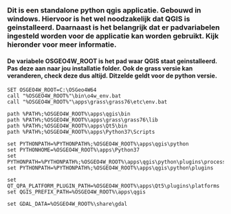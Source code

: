 ### Dit is een standalone python qgis applicatie. Gebouwd in windows. Hiervoor is het wel noodzakelijk dat QGIS is geinstalleerd. Daarnaast is het belangrijk dat er padvariabelen ingesteld worden voor de applicatie kan worden gebruikt. Kijk hieronder voor meer informatie.

#### De variabele OSGEO4W_ROOT is het pad waar QGIS staat geinstalleerd. Pas deze aan naar jou installatie folder. Ook de grass versie kan veranderen, check deze dus altijd. Ditzelde geldt voor de python versie.

    SET OSGEO4W_ROOT=C:\OSGeo4W64
    call "%OSGEO4W_ROOT%"\bin\o4w_env.bat
    call "%OSGEO4W_ROOT%"\apps\grass\grass76\etc\env.bat

    path %PATH%;%OSGEO4W_ROOT%\apps\qgis\bin
    path %PATH%;%OSGEO4W_ROOT%\apps\grass\grass76\lib
    path %PATH%;%OSGEO4W_ROOT%\apps\Qt5\bin
    path %PATH%;%OSGEO4W_ROOT%\apps\Python37\Scripts

    set PYTHONPATH=%PYTHONPATH%;%OSGEO4W_ROOT%\apps\qgis\python
    set PYTHONHOME=%OSGEO4W_ROOT%\apps\Python37
    set PYTHONPATH=%PYTHONPATH%;%OSGEO4W_ROOT%\apps\qgis\python\plugins\processing
    set PYTHONPATH=%PYTHONPATH%;%OSGEO4W_ROOT%\apps\qgis\python\plugins

    set QT_QPA_PLATFORM_PLUGIN_PATH=%OSGEO4W_ROOT%\apps\Qt5\plugins\platforms
    set QGIS_PREFIX_PATH=%OSGEO4W_ROOT%\apps\qgis

    set GDAL_DATA=%OSGEO4W_ROOT%\share\gdal